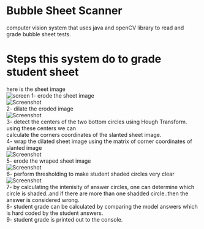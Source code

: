 # Bubble Sheet Scanner
 computer vision system that uses java and openCV library to read and grade bubble sheet tests.  <br />
# Steps this system do to grade student sheet

here is the sheet image
<br>
![screen](1.png)
1- erode the sheet image <br>
![Screenshot](2.png)
<br>
2- dilate the eroded image <br>
![Screenshot](3.png) 
<br>
3- detect the centers of the two bottom circles using Hough Transform. using these centers we can <br>
calculate the corners coordinates of the slanted sheet image. <br>
4- wrap the dilated  sheet image using the matrix of corner coordinates of slanted image<br>
![Screenshot](5.png)
 <br>
5- erode the wraped sheet image <br>
![Screenshot](6.png)
 <br>
6- perform thresholding to make student shaded circles very clear <br>
![Screenshot](7.png) 
<br>
7- by calculating the intenisity of answer circles, one can determine which circle is
shaded..and if there are more than one shadded circle..then the answer is considered wrong. <br>
8- student grade can be calculated by comparing the model answers which is hard coded by the
student answers.<br>
9- student grade is printed out to the console.<br>

